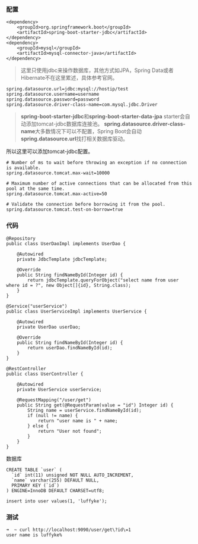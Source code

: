 ### 配置
```
<dependency>
    <groupId>org.springframework.boot</groupId>
    <artifactId>spring-boot-starter-jdbc</artifactId>
</dependency>
<dependency>
    <groupId>mysql</groupId>
    <artifactId>mysql-connector-java</artifactId>
</dependency>
```
> 这里只使用jdbc来操作数据库，其他方式如JPA，Spring Data或者Hibernate不在这里累述，具体参考官网。

```
spring.datasource.url=jdbc:mysql://hostip/test
spring.datasource.username=username
spring.datasource.password=password
spring.datasource.driver-class-name=com.mysql.jdbc.Driver
```

> **spring-boot-starter-jdbc**和**spring-boot-starter-data-jpa** starter会自动添加tomcat-jdbc数据库连接池。
> **spring.datasource.driver-class-name**大多数情况下可以不配置，Spring Boot会自动**spring.datasource.url**找打相关数据库驱动。

所以这里可以添加tomcat-jdbc配置。
```
# Number of ms to wait before throwing an exception if no connection is available.
spring.datasource.tomcat.max-wait=10000

# Maximum number of active connections that can be allocated from this pool at the same time.
spring.datasource.tomcat.max-active=50

# Validate the connection before borrowing it from the pool.
spring.datasource.tomcat.test-on-borrow=true
```

### 代码
```
@Repository
public class UserDaoImpl implements UserDao {

    @Autowired
    private JdbcTemplate jdbcTemplate;

    @Override
    public String findNameById(Integer id) {
        return jdbcTemplate.queryForObject("select name from user where id = ?", new Object[]{id}, String.class);
    }
}
```

```
@Service("userService")
public class UserServiceImpl implements UserService {

    @Autowired
    private UserDao userDao;

    @Override
    public String findNameById(Integer id) {
        return userDao.findNameById(id);
    }
}
```

```
@RestController
public class UserController {

    @Autowired
    private UserService userService;

    @RequestMapping("/user/get")
    public String get(@RequestParam(value = "id") Integer id) {
        String name = userService.findNameById(id);
        if (null != name) {
            return "user name is " + name;
        } else {
            return "User not found";
        }
    }
}
```
数据库
```
CREATE TABLE `user` (
  `id` int(11) unsigned NOT NULL AUTO_INCREMENT,
  `name` varchar(255) DEFAULT NULL,
  PRIMARY KEY (`id`)
) ENGINE=InnoDB DEFAULT CHARSET=utf8;

insert into user values(1, 'luffyke');
```

### 测试
```
➜  ~ curl http://localhost:9090/user/get\?id\=1
user name is luffyke%
```
